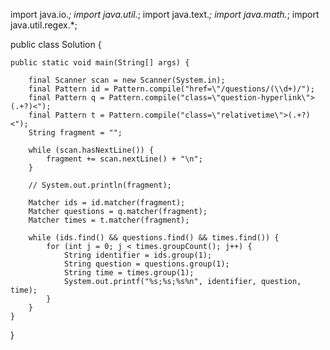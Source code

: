 import java.io.*;
import java.util.*;
import java.text.*;
import java.math.*;
import java.util.regex.*;

public class Solution {

    public static void main(String[] args) {

        final Scanner scan = new Scanner(System.in);
        final Pattern id = Pattern.compile("href=\"/questions/(\\d+)/");
        final Pattern q = Pattern.compile("class=\"question-hyperlink\">(.+?)<");
        final Pattern t = Pattern.compile("class=\"relativetime\">(.+?)<");
        String fragment = "";

        while (scan.hasNextLine()) {
            fragment += scan.nextLine() + "\n";
        }

        // System.out.println(fragment);

        Matcher ids = id.matcher(fragment);
        Matcher questions = q.matcher(fragment);
        Matcher times = t.matcher(fragment);

        while (ids.find() && questions.find() && times.find()) {
            for (int j = 0; j < times.groupCount(); j++) {
                String identifier = ids.group(1);
                String question = questions.group(1);
                String time = times.group(1);
                System.out.printf("%s;%s;%s%n", identifier, question, time);
            }
        }
    }
}
